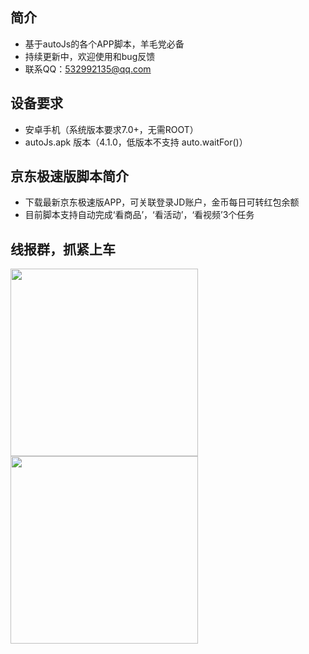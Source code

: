 ## 简介
* 基于autoJs的各个APP脚本，羊毛党必备
* 持续更新中，欢迎使用和bug反馈
* 联系QQ：532992135@qq.com

## 设备要求
* 安卓手机（系统版本要求7.0+，无需ROOT）
* autoJs.apk 版本（4.1.0，低版本不支持 auto.waitFor()）

## 京东极速版脚本简介
* 下载最新京东极速版APP，可关联登录JD账户，金币每日可转红包余额
* 目前脚本支持自动完成‘看商品’，‘看活动’，‘看视频’3个任务

## 线报群，抓紧上车
<img src="http://ww1.sinaimg.cn/large/008b5xC6gy1gimtwj8uqyj30pp0z70ul.jpg" width="300" />
<img src="http://ww1.sinaimg.cn/large/008b5xC6gy1gimu3w4sm6j30pz0s50w4.jpg" width="300" />
